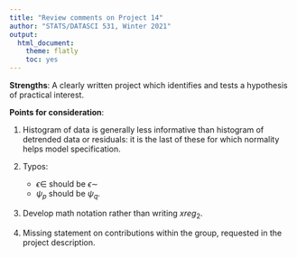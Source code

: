 ```yaml
---
title: "Review comments on Project 14"
author: "STATS/DATASCI 531, Winter 2021"
output:
  html_document:
    theme: flatly
    toc: yes
---
```


**Strengths**: A clearly written project which identifies and tests a hypothesis of practical interest. 

**Points for consideration**:

1. Histogram of data is generally less informative than histogram of detrended data or residuals: it is the last of these for which normality helps model specification.

2. Typos:
    + $\epsilon\in$ should be $\epsilon\sim$
    + $\psi_p$ should be $\psi_q$.

3. Develop math notation rather than writing $xreg_2$.

4. Missing statement on contributions within the group, requested in the project description.






